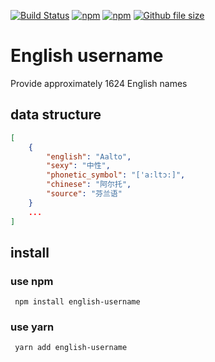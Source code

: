 [![Build Status](https://www.travis-ci.org/siwilizhao/english-username.svg?branch=master)](https://www.travis-ci.org/siwilizhao/english-username)
[![npm](https://img.shields.io/npm/v/english-username.svg)](https://www.npmjs.com/package/english-username)
[![npm](https://img.shields.io/npm/dt/english-username.svg)](https://www.npmjs.com/package/english-username)
[![Github file size](https://img.shields.io/github/size/siwilizhao/english-username/data.json.svg)](https://github.com/siwilizhao/english-username/data.json)

# English username

Provide approximately 1624 English names

## data structure

```json
[
    {
        "english": "Aalto",
        "sexy": "中性",
        "phonetic_symbol": "['a:ltɔ:]",
        "chinese": "阿尔托",
        "source": "芬兰语"
    }
    ...
]
```

## install

### use npm 

` npm install english-username`

### use yarn

` yarn add english-username`
